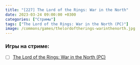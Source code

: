 ```yaml
---
title: "[227] The Lord of the Rings: War in the North"
date: 2023-03-24 09:00:00 +0300
categories: ["Стримы"]
tags: ["The Lord of the Rings: War in the North (PC)"]
image: /commons/games/thelordoftherings-warinthenorth.jpg
---
```


### Игры на стриме:
+ [ ] [The Lord of the Rings: War in the North (PC)](/tags/the-lord-of-the-rings-war-in-the-north-pc)
